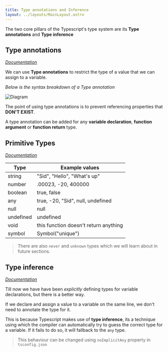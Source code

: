 ```yaml
---
title: Type annotations and Inference
layout: ../layouts/MainLayout.astro
---
```


The two core pillars of the Typescript's type system are its **Type annotations** and **Type inference**

## Type annotations

[_Documentation_](https://www.typescriptlang.org/docs/handbook/2/everyday-types.html#type-annotations-on-variables)

We can use **Type annotations** to restrict the type of a value that we can assign to a variable.

_Below is the syntax breakdown of a Type annotation_

![Diagram](/static/annotation-breakdown.svg)

The point of using type annotations is to prevent referencing properties that **DON'T EXIST**.

A type annotation can be added for any **variable declaration**, **function argument** or **function return** type.

## Primitive Types

[_Documentation_](https://www.typescriptlang.org/docs/handbook/2/everyday-types.html)

| Type      | Example values                        |
| --------- | ------------------------------------- |
| string    | "Sid", "Hello", "What's up"           |
| number    | .00023, -20, 400000                   |
| boolean   | true, false                           |
| any       | true, -20, "Sid", null, undefined     |
| null      | null                                  |
| undefined | undefined                             |
| void      | this function doesn't return anything |
| symbol    | Symbol("unique")                      |

> There are also `never` and `unknown` types which we will learn about in future sections.

## Type inference

[_Documentation_](https://www.typescriptlang.org/docs/handbook/type-inference.html#handbook-content)

Till now we have have been _explicitly_ defining types for variable declarations, but there is a better way.

If we declare and assign a value to a variable on the same line, we don't need to annotate the type for it.

This is because Typescript makes use of **type inference**, its a technique using which the compiler can automatically try to guess the correct type for a variable. If it fails to do so, it will fallback to the `any` type.

> This behaviour can be changed using `noImplicitAny` property in `tsconfig.json`

